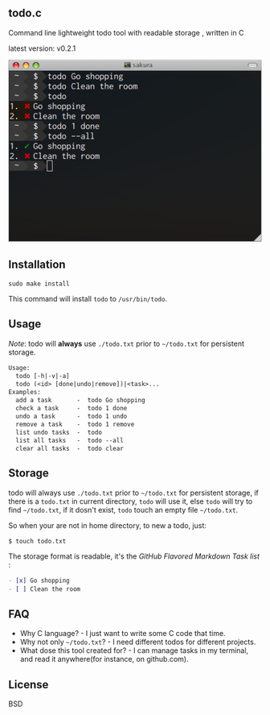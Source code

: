 todo.c
------

Command line lightweight todo tool with readable storage , written in C

latest version: v0.2.1

![](screen-shot.png)

Installation
------------

    sudo make install

This command will install `todo` to `/usr/bin/todo`.

Usage
-----

*Note*: todo will **always** use `./todo.txt` prior to `~/todo.txt` for persistent storage.

```
Usage:
  todo [-h|-v|-a]
  todo (<id> [done|undo|remove])|<task>...
Examples:
  add a task       -  todo Go shopping
  check a task     -  todo 1 done
  undo a task      -  todo 1 undo
  remove a task    -  todo 1 remove
  list undo tasks  -  todo
  list all tasks   -  todo --all
  clear all tasks  -  todo clear
```

Storage
-------

todo will always use `./todo.txt` prior to `~/todo.txt` for persistent storage, if there is a `todo.txt` in 
current directory, `todo` will use it, else `todo` will try to find `~/todo.txt`, if it dosn't exist, `todo`
touch an empty file `~/todo.txt`.

So when your are not in home directory, to new a todo, just:

    $ touch todo.txt

The storage format is readable, it's the *GitHub Flavored Markdown Task list* :

```markdown
- [x] Go shopping
- [ ] Clean the room
```

FAQ
---

- Why C language? - I just want to write some C code that time.
- Why not only `~/todo.txt`? - I need different todos for different projects.
- What dose this tool created for? - I can manage tasks in my terminal, and read it anywhere(for instance, on github.com).

License
--------

BSD
